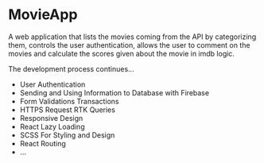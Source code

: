 # MovieApp

A web application that lists the movies coming from the API by categorizing them, controls the user authentication, allows the user to comment on the movies and calculate the scores given about the movie in imdb logic.


The development process continues...

* User Authentication
* Sending and Using Information to Database with Firebase
* Form Validations Transactions
* HTTPS Request RTK Queries
* Responsive Design
* React Lazy Loading
* SCSS For Styling and Design
* React Routing
* ...
